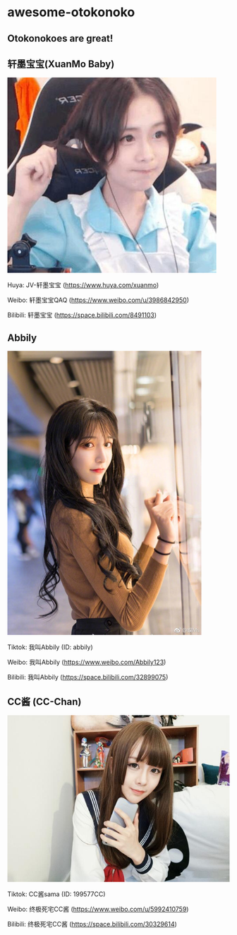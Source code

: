 # awesome-otokonoko

## Otokonokoes are great!

## 轩墨宝宝(XuanMo Baby)

![xuanmo](https://raw.githubusercontent.com/Mustela-sibirica/awesome-otokonoko/master/pic/Xuanmo.png "xuanmo")

Huya: JV-轩墨宝宝 (https://www.huya.com/xuanmo)

Weibo: 轩墨宝宝QAQ (https://www.weibo.com/u/3986842950)

Bilibili: 轩墨宝宝 (https://space.bilibili.com/8491103)

## Abbily

![Abbily](https://raw.githubusercontent.com/Mustela-sibirica/awesome-otokonoko/master/pic/Abbily.jpg "Abbily")

Tiktok: 我叫Abbily (ID: abbily)

Weibo: 我叫Abbily (https://www.weibo.com/Abbily123)

Bilibili: 我叫Abbily (https://space.bilibili.com/32899075)

## CC酱 (CC-Chan)

![CC-Chan](https://raw.githubusercontent.com/Mustela-sibirica/awesome-otokonoko/master/pic/cc-chan.jpeg "CC-Chan")

Tiktok: CC酱sama (ID: 199577CC)

Weibo: 终极死宅CC酱 (https://www.weibo.com/u/5992410759)

Bilibili: 终极死宅CC酱 (https://space.bilibili.com/30329614)
